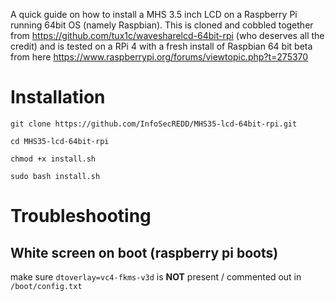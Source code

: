 A quick guide on how to install a MHS 3.5 inch LCD on a Raspberry Pi running 64bit OS (namely Raspbian). This is cloned and cobbled together from https://github.com/tux1c/wavesharelcd-64bit-rpi (who deserves all the credit) and is tested on a RPi 4 with a fresh install of Raspbian 64 bit beta from here https://www.raspberrypi.org/forums/viewtopic.php?t=275370

# Installation
`git clone https://github.com/InfoSecREDD/MHS35-lcd-64bit-rpi.git`

`cd MHS35-lcd-64bit-rpi`

`chmod +x install.sh`

`sudo bash install.sh`

# Troubleshooting
## White screen on boot (raspberry pi boots)
make sure `dtoverlay=vc4-fkms-v3d` is **NOT** present / commented out in `/boot/config.txt`

